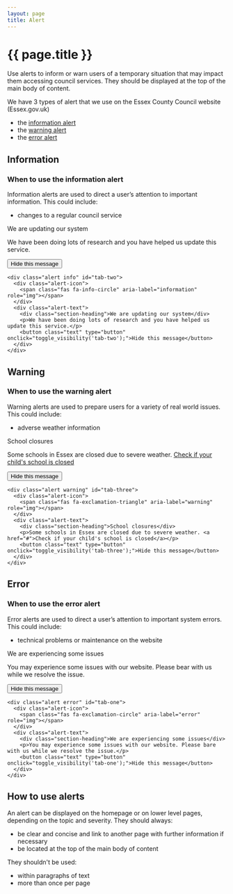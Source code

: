 ```yaml
---
layout: page
title: Alert
---
```


# {{ page.title }}

Use alerts to inform or warn users of a temporary situation that may impact  them accessing council services. They should be displayed at the top of the main body of content.

We have 3 types of alert that we use on the Essex County Council website (Essex.gov.uk)

- the [information alert](#information)
- the [warning alert](#warning)
- the [error alert](#error)

## Information

### When to use the information alert

Information alerts are used to direct a user’s attention to important information. This could include:

- changes to a regular council service

<div class="alert info" id="tab-two">
  <div class="alert-icon">
    <span class="fas fa-info-circle" aria-label="information" role="img"></span>
  </div>
  <div class="alert-text">
    <div class="section-heading">We are updating our system</div>
    <p>We have been doing lots of research and you have helped us update this service.</p>
    <button class="text" type="button" onclick="toggle_visibility('tab-two');">Hide this message</button>
  </div>
</div>

    <div class="alert info" id="tab-two">
      <div class="alert-icon">
        <span class="fas fa-info-circle" aria-label="information" role="img"></span>
      </div>
      <div class="alert-text">
        <div class="section-heading">We are updating our system</div>
        <p>We have been doing lots of research and you have helped us update this service.</p>
        <button class="text" type="button" onclick="toggle_visibility('tab-two');">Hide this message</button>
      </div>
    </div>

## Warning

### When to use the warning alert

Warning alerts are used to prepare users for a variety of real world issues. This could include:

- adverse weather information

<div class="alert warning" id="tab-three">
  <div class="alert-icon">
    <span class="fas fa-exclamation-triangle"  aria-label="warning" role="img"></span>
  </div>
  <div class="alert-text">
    <div class="section-heading">School closures</div>
    <p>Some schools in Essex are closed due to severe weather. <a href="#">Check if your child's school is closed</a></p>
    <button class="text" type="button" onclick="toggle_visibility('tab-three');">Hide this message</button>
  </div>
</div>

    <div class="alert warning" id="tab-three">
      <div class="alert-icon">
        <span class="fas fa-exclamation-triangle" aria-label="warning" role="img"></span>
      </div>
      <div class="alert-text">
        <div class="section-heading">School closures</div>
        <p>Some schools in Essex are closed due to severe weather. <a href="#">Check if your child's school is closed</a></p>
        <button class="text" type="button" onclick="toggle_visibility('tab-three');">Hide this message</button>
      </div>
    </div>

## Error

### When to use the error alert

Error alerts are used to direct a user’s attention to important system errors. This could include:

- technical problems or maintenance on the website

<div class="alert error" id="tab-one">
  <div class="alert-icon">
    <span class="fas fa-exclamation-circle" aria-label="error" role="img"></span>
  </div>
  <div class="alert-text">
    <div class="section-heading">We are experiencing some issues</div>
    <p>You may experience some issues with our website. Please bear with us while we resolve the issue.</p>
    <button class="text" type="button" onclick="toggle_visibility('tab-one');">Hide this message</button>
  </div>
</div>

    <div class="alert error" id="tab-one">
      <div class="alert-icon">
        <span class="fas fa-exclamation-circle" aria-label="error" role="img"></span>
      </div>
      <div class="alert-text">
        <div class="section-heading">We are experiencing some issues</div>
        <p>You may experience some issues with our website. Please bare with us while we resolve the issue.</p>
        <button class="text" type="button" onclick="toggle_visibility('tab-one');">Hide this message</button>
      </div>
    </div>

## How to use alerts

An alert can be displayed on the homepage or on lower level pages, depending on the topic and severity. They should always:

- be clear and concise and link to another page with further information if necessary
- be located at the top of the main body of content

They shouldn't be used:

- within paragraphs of text
- more than once per page
